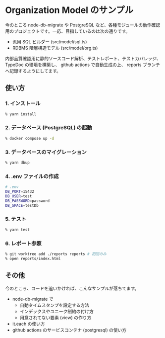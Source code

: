 # Organization Model のサンプル

今のところ node-db-migrate や PostgreSQL など、各種モジュールの動作確認用のプロジェクトです。一応、目指しているのは次の通りです。

- 汎用 SQL ビルダー (src/model/sql.ts)
- RDBMS 階層構造モデル (src/model/org.ts)

内部品質確認用に静的ソースコード解析、テストレポート、テストカバレッジ、TypeDoc の環境を構築し、 github actions で自動生成の上、 reports ブランチへ記録するようにしてます。

## 使い方

### 1. インストール

```sh
% yarn install
```

### 2. データベース (PostgreSQL) の起動

```sh
% docker compose up -d
```

### 3. データベースのマイグレーション

```sh
% yarn dbup
```

### 4. .env ファイルの作成

```sh
# .env
DB_PORT=15432
DB_USER=test
DB_PASSWORD=password
DB_SPACE=testDb
```

### 5. テスト

```sh
% yarn test
```

### 6. レポート参照
```sh
% git worktree add ./reports reports # 初回のみ
% open reports/index.html
```

## その他

今のところ、コードを追いかければ、こんなサンプルが落ちてます。

- node-db-migrate で
  - 自動タイムスタンプを設定する方法
  - インデックスやユニーク制約の付け方
  - 用意されてない要素 (view) の作り方
- it.each の使い方
- github actions のサービスコンテナ (postgresql) の使い方
